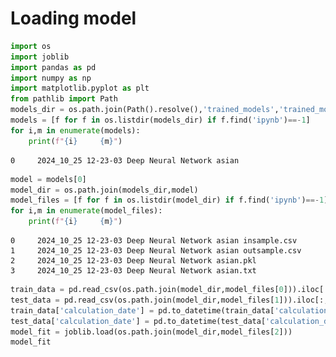 # Loading model


```python
import os
import joblib
import pandas as pd
import numpy as np
import matplotlib.pyplot as plt
from pathlib import Path
models_dir = os.path.join(Path().resolve(),'trained_models','trained_models')
models = [f for f in os.listdir(models_dir) if f.find('ipynb')==-1]
for i,m in enumerate(models):
    print(f"{i}     {m}")
```

    0     2024_10_25 12-23-03 Deep Neural Network asian
    


```python
model = models[0]
model_dir = os.path.join(models_dir,model)
model_files = [f for f in os.listdir(model_dir) if f.find('ipynb')==-1]
for i,m in enumerate(model_files):
    print(f"{i}     {m}")
```

    0     2024_10_25 12-23-03 Deep Neural Network asian insample.csv
    1     2024_10_25 12-23-03 Deep Neural Network asian outsample.csv
    2     2024_10_25 12-23-03 Deep Neural Network asian.pkl
    3     2024_10_25 12-23-03 Deep Neural Network asian.txt
    


```python
train_data = pd.read_csv(os.path.join(model_dir,model_files[0])).iloc[:,1:].copy()
test_data = pd.read_csv(os.path.join(model_dir,model_files[1])).iloc[:,1:].copy()
train_data['calculation_date'] = pd.to_datetime(train_data['calculation_date'])
test_data['calculation_date'] = pd.to_datetime(test_data['calculation_date'])
model_fit = joblib.load(os.path.join(model_dir,model_files[2]))
model_fit
```




<style>#sk-container-id-1 {
  /* Definition of color scheme common for light and dark mode */
  --sklearn-color-text: black;
  --sklearn-color-line: gray;
  /* Definition of color scheme for unfitted estimators */
  --sklearn-color-unfitted-level-0: #fff5e6;
  --sklearn-color-unfitted-level-1: #f6e4d2;
  --sklearn-color-unfitted-level-2: #ffe0b3;
  --sklearn-color-unfitted-level-3: chocolate;
  /* Definition of color scheme for fitted estimators */
  --sklearn-color-fitted-level-0: #f0f8ff;
  --sklearn-color-fitted-level-1: #d4ebff;
  --sklearn-color-fitted-level-2: #b3dbfd;
  --sklearn-color-fitted-level-3: cornflowerblue;

  /* Specific color for light theme */
  --sklearn-color-text-on-default-background: var(--sg-text-color, var(--theme-code-foreground, var(--jp-content-font-color1, black)));
  --sklearn-color-background: var(--sg-background-color, var(--theme-background, var(--jp-layout-color0, white)));
  --sklearn-color-border-box: var(--sg-text-color, var(--theme-code-foreground, var(--jp-content-font-color1, black)));
  --sklearn-color-icon: #696969;

  @media (prefers-color-scheme: dark) {
    /* Redefinition of color scheme for dark theme */
    --sklearn-color-text-on-default-background: var(--sg-text-color, var(--theme-code-foreground, var(--jp-content-font-color1, white)));
    --sklearn-color-background: var(--sg-background-color, var(--theme-background, var(--jp-layout-color0, #111)));
    --sklearn-color-border-box: var(--sg-text-color, var(--theme-code-foreground, var(--jp-content-font-color1, white)));
    --sklearn-color-icon: #878787;
  }
}

#sk-container-id-1 {
  color: var(--sklearn-color-text);
}

#sk-container-id-1 pre {
  padding: 0;
}

#sk-container-id-1 input.sk-hidden--visually {
  border: 0;
  clip: rect(1px 1px 1px 1px);
  clip: rect(1px, 1px, 1px, 1px);
  height: 1px;
  margin: -1px;
  overflow: hidden;
  padding: 0;
  position: absolute;
  width: 1px;
}

#sk-container-id-1 div.sk-dashed-wrapped {
  border: 1px dashed var(--sklearn-color-line);
  margin: 0 0.4em 0.5em 0.4em;
  box-sizing: border-box;
  padding-bottom: 0.4em;
  background-color: var(--sklearn-color-background);
}

#sk-container-id-1 div.sk-container {
  /* jupyter's `normalize.less` sets `[hidden] { display: none; }`
     but bootstrap.min.css set `[hidden] { display: none !important; }`
     so we also need the `!important` here to be able to override the
     default hidden behavior on the sphinx rendered scikit-learn.org.
     See: https://github.com/scikit-learn/scikit-learn/issues/21755 */
  display: inline-block !important;
  position: relative;
}

#sk-container-id-1 div.sk-text-repr-fallback {
  display: none;
}

div.sk-parallel-item,
div.sk-serial,
div.sk-item {
  /* draw centered vertical line to link estimators */
  background-image: linear-gradient(var(--sklearn-color-text-on-default-background), var(--sklearn-color-text-on-default-background));
  background-size: 2px 100%;
  background-repeat: no-repeat;
  background-position: center center;
}

/* Parallel-specific style estimator block */

#sk-container-id-1 div.sk-parallel-item::after {
  content: "";
  width: 100%;
  border-bottom: 2px solid var(--sklearn-color-text-on-default-background);
  flex-grow: 1;
}

#sk-container-id-1 div.sk-parallel {
  display: flex;
  align-items: stretch;
  justify-content: center;
  background-color: var(--sklearn-color-background);
  position: relative;
}

#sk-container-id-1 div.sk-parallel-item {
  display: flex;
  flex-direction: column;
}

#sk-container-id-1 div.sk-parallel-item:first-child::after {
  align-self: flex-end;
  width: 50%;
}

#sk-container-id-1 div.sk-parallel-item:last-child::after {
  align-self: flex-start;
  width: 50%;
}

#sk-container-id-1 div.sk-parallel-item:only-child::after {
  width: 0;
}

/* Serial-specific style estimator block */

#sk-container-id-1 div.sk-serial {
  display: flex;
  flex-direction: column;
  align-items: center;
  background-color: var(--sklearn-color-background);
  padding-right: 1em;
  padding-left: 1em;
}


/* Toggleable style: style used for estimator/Pipeline/ColumnTransformer box that is
clickable and can be expanded/collapsed.
- Pipeline and ColumnTransformer use this feature and define the default style
- Estimators will overwrite some part of the style using the `sk-estimator` class
*/

/* Pipeline and ColumnTransformer style (default) */

#sk-container-id-1 div.sk-toggleable {
  /* Default theme specific background. It is overwritten whether we have a
  specific estimator or a Pipeline/ColumnTransformer */
  background-color: var(--sklearn-color-background);
}

/* Toggleable label */
#sk-container-id-1 label.sk-toggleable__label {
  cursor: pointer;
  display: block;
  width: 100%;
  margin-bottom: 0;
  padding: 0.5em;
  box-sizing: border-box;
  text-align: center;
}

#sk-container-id-1 label.sk-toggleable__label-arrow:before {
  /* Arrow on the left of the label */
  content: "▸";
  float: left;
  margin-right: 0.25em;
  color: var(--sklearn-color-icon);
}

#sk-container-id-1 label.sk-toggleable__label-arrow:hover:before {
  color: var(--sklearn-color-text);
}

/* Toggleable content - dropdown */

#sk-container-id-1 div.sk-toggleable__content {
  max-height: 0;
  max-width: 0;
  overflow: hidden;
  text-align: left;
  /* unfitted */
  background-color: var(--sklearn-color-unfitted-level-0);
}

#sk-container-id-1 div.sk-toggleable__content.fitted {
  /* fitted */
  background-color: var(--sklearn-color-fitted-level-0);
}

#sk-container-id-1 div.sk-toggleable__content pre {
  margin: 0.2em;
  border-radius: 0.25em;
  color: var(--sklearn-color-text);
  /* unfitted */
  background-color: var(--sklearn-color-unfitted-level-0);
}

#sk-container-id-1 div.sk-toggleable__content.fitted pre {
  /* unfitted */
  background-color: var(--sklearn-color-fitted-level-0);
}

#sk-container-id-1 input.sk-toggleable__control:checked~div.sk-toggleable__content {
  /* Expand drop-down */
  max-height: 200px;
  max-width: 100%;
  overflow: auto;
}

#sk-container-id-1 input.sk-toggleable__control:checked~label.sk-toggleable__label-arrow:before {
  content: "▾";
}

/* Pipeline/ColumnTransformer-specific style */

#sk-container-id-1 div.sk-label input.sk-toggleable__control:checked~label.sk-toggleable__label {
  color: var(--sklearn-color-text);
  background-color: var(--sklearn-color-unfitted-level-2);
}

#sk-container-id-1 div.sk-label.fitted input.sk-toggleable__control:checked~label.sk-toggleable__label {
  background-color: var(--sklearn-color-fitted-level-2);
}

/* Estimator-specific style */

/* Colorize estimator box */
#sk-container-id-1 div.sk-estimator input.sk-toggleable__control:checked~label.sk-toggleable__label {
  /* unfitted */
  background-color: var(--sklearn-color-unfitted-level-2);
}

#sk-container-id-1 div.sk-estimator.fitted input.sk-toggleable__control:checked~label.sk-toggleable__label {
  /* fitted */
  background-color: var(--sklearn-color-fitted-level-2);
}

#sk-container-id-1 div.sk-label label.sk-toggleable__label,
#sk-container-id-1 div.sk-label label {
  /* The background is the default theme color */
  color: var(--sklearn-color-text-on-default-background);
}

/* On hover, darken the color of the background */
#sk-container-id-1 div.sk-label:hover label.sk-toggleable__label {
  color: var(--sklearn-color-text);
  background-color: var(--sklearn-color-unfitted-level-2);
}

/* Label box, darken color on hover, fitted */
#sk-container-id-1 div.sk-label.fitted:hover label.sk-toggleable__label.fitted {
  color: var(--sklearn-color-text);
  background-color: var(--sklearn-color-fitted-level-2);
}

/* Estimator label */

#sk-container-id-1 div.sk-label label {
  font-family: monospace;
  font-weight: bold;
  display: inline-block;
  line-height: 1.2em;
}

#sk-container-id-1 div.sk-label-container {
  text-align: center;
}

/* Estimator-specific */
#sk-container-id-1 div.sk-estimator {
  font-family: monospace;
  border: 1px dotted var(--sklearn-color-border-box);
  border-radius: 0.25em;
  box-sizing: border-box;
  margin-bottom: 0.5em;
  /* unfitted */
  background-color: var(--sklearn-color-unfitted-level-0);
}

#sk-container-id-1 div.sk-estimator.fitted {
  /* fitted */
  background-color: var(--sklearn-color-fitted-level-0);
}

/* on hover */
#sk-container-id-1 div.sk-estimator:hover {
  /* unfitted */
  background-color: var(--sklearn-color-unfitted-level-2);
}

#sk-container-id-1 div.sk-estimator.fitted:hover {
  /* fitted */
  background-color: var(--sklearn-color-fitted-level-2);
}

/* Specification for estimator info (e.g. "i" and "?") */

/* Common style for "i" and "?" */

.sk-estimator-doc-link,
a:link.sk-estimator-doc-link,
a:visited.sk-estimator-doc-link {
  float: right;
  font-size: smaller;
  line-height: 1em;
  font-family: monospace;
  background-color: var(--sklearn-color-background);
  border-radius: 1em;
  height: 1em;
  width: 1em;
  text-decoration: none !important;
  margin-left: 1ex;
  /* unfitted */
  border: var(--sklearn-color-unfitted-level-1) 1pt solid;
  color: var(--sklearn-color-unfitted-level-1);
}

.sk-estimator-doc-link.fitted,
a:link.sk-estimator-doc-link.fitted,
a:visited.sk-estimator-doc-link.fitted {
  /* fitted */
  border: var(--sklearn-color-fitted-level-1) 1pt solid;
  color: var(--sklearn-color-fitted-level-1);
}

/* On hover */
div.sk-estimator:hover .sk-estimator-doc-link:hover,
.sk-estimator-doc-link:hover,
div.sk-label-container:hover .sk-estimator-doc-link:hover,
.sk-estimator-doc-link:hover {
  /* unfitted */
  background-color: var(--sklearn-color-unfitted-level-3);
  color: var(--sklearn-color-background);
  text-decoration: none;
}

div.sk-estimator.fitted:hover .sk-estimator-doc-link.fitted:hover,
.sk-estimator-doc-link.fitted:hover,
div.sk-label-container:hover .sk-estimator-doc-link.fitted:hover,
.sk-estimator-doc-link.fitted:hover {
  /* fitted */
  background-color: var(--sklearn-color-fitted-level-3);
  color: var(--sklearn-color-background);
  text-decoration: none;
}

/* Span, style for the box shown on hovering the info icon */
.sk-estimator-doc-link span {
  display: none;
  z-index: 9999;
  position: relative;
  font-weight: normal;
  right: .2ex;
  padding: .5ex;
  margin: .5ex;
  width: min-content;
  min-width: 20ex;
  max-width: 50ex;
  color: var(--sklearn-color-text);
  box-shadow: 2pt 2pt 4pt #999;
  /* unfitted */
  background: var(--sklearn-color-unfitted-level-0);
  border: .5pt solid var(--sklearn-color-unfitted-level-3);
}

.sk-estimator-doc-link.fitted span {
  /* fitted */
  background: var(--sklearn-color-fitted-level-0);
  border: var(--sklearn-color-fitted-level-3);
}

.sk-estimator-doc-link:hover span {
  display: block;
}

/* "?"-specific style due to the `<a>` HTML tag */

#sk-container-id-1 a.estimator_doc_link {
  float: right;
  font-size: 1rem;
  line-height: 1em;
  font-family: monospace;
  background-color: var(--sklearn-color-background);
  border-radius: 1rem;
  height: 1rem;
  width: 1rem;
  text-decoration: none;
  /* unfitted */
  color: var(--sklearn-color-unfitted-level-1);
  border: var(--sklearn-color-unfitted-level-1) 1pt solid;
}

#sk-container-id-1 a.estimator_doc_link.fitted {
  /* fitted */
  border: var(--sklearn-color-fitted-level-1) 1pt solid;
  color: var(--sklearn-color-fitted-level-1);
}

/* On hover */
#sk-container-id-1 a.estimator_doc_link:hover {
  /* unfitted */
  background-color: var(--sklearn-color-unfitted-level-3);
  color: var(--sklearn-color-background);
  text-decoration: none;
}

#sk-container-id-1 a.estimator_doc_link.fitted:hover {
  /* fitted */
  background-color: var(--sklearn-color-fitted-level-3);
}
</style><div id="sk-container-id-1" class="sk-top-container"><div class="sk-text-repr-fallback"><pre>TransformedTargetRegressor(regressor=Pipeline(steps=[(&#x27;preprocessor&#x27;,
                                                      ColumnTransformer(transformers=[(&#x27;StandardScaler&#x27;,
                                                                                       StandardScaler(),
                                                                                       [&#x27;spot_price&#x27;,
                                                                                        &#x27;strike_price&#x27;,
                                                                                        &#x27;days_to_maturity&#x27;,
                                                                                        &#x27;risk_free_rate&#x27;,
                                                                                        &#x27;dividend_rate&#x27;,
                                                                                        &#x27;kappa&#x27;,
                                                                                        &#x27;theta&#x27;,
                                                                                        &#x27;rho&#x27;,
                                                                                        &#x27;eta&#x27;,
                                                                                        &#x27;v0&#x27;,
                                                                                        &#x27;fixing_frequency&#x27;,
                                                                                        &#x27;n_fixings&#x27;,
                                                                                        &#x27;past_fixings&#x27;]),
                                                                                      (&#x27;OneHotEncoder&#x27;,
                                                                                       OneHotEncoder(sparse_output=False),
                                                                                       [&#x27;averaging_type&#x27;,
                                                                                        &#x27;w&#x27;])])),
                                                     (&#x27;regressor&#x27;,
                                                      MLPRegressor(activation=&#x27;tanh&#x27;,
                                                                   hidden_layer_sizes=(15,
                                                                                       15,
                                                                                       15),
                                                                   learning_rate=&#x27;adaptive&#x27;,
                                                                   max_iter=1000,
                                                                   solver=&#x27;lbfgs&#x27;))]),
                           transformer=Pipeline(steps=[(&#x27;StandardScaler&#x27;,
                                                        StandardScaler())]))</pre><b>In a Jupyter environment, please rerun this cell to show the HTML representation or trust the notebook. <br />On GitHub, the HTML representation is unable to render, please try loading this page with nbviewer.org.</b></div><div class="sk-container" hidden><div class="sk-item sk-dashed-wrapped"><div class="sk-label-container"><div class="sk-label fitted sk-toggleable"><input class="sk-toggleable__control sk-hidden--visually" id="sk-estimator-id-1" type="checkbox" ><label for="sk-estimator-id-1" class="sk-toggleable__label fitted sk-toggleable__label-arrow fitted">&nbsp;&nbsp;TransformedTargetRegressor<a class="sk-estimator-doc-link fitted" rel="noreferrer" target="_blank" href="https://scikit-learn.org/1.5/modules/generated/sklearn.compose.TransformedTargetRegressor.html">?<span>Documentation for TransformedTargetRegressor</span></a><span class="sk-estimator-doc-link fitted">i<span>Fitted</span></span></label><div class="sk-toggleable__content fitted"><pre>TransformedTargetRegressor(regressor=Pipeline(steps=[(&#x27;preprocessor&#x27;,
                                                      ColumnTransformer(transformers=[(&#x27;StandardScaler&#x27;,
                                                                                       StandardScaler(),
                                                                                       [&#x27;spot_price&#x27;,
                                                                                        &#x27;strike_price&#x27;,
                                                                                        &#x27;days_to_maturity&#x27;,
                                                                                        &#x27;risk_free_rate&#x27;,
                                                                                        &#x27;dividend_rate&#x27;,
                                                                                        &#x27;kappa&#x27;,
                                                                                        &#x27;theta&#x27;,
                                                                                        &#x27;rho&#x27;,
                                                                                        &#x27;eta&#x27;,
                                                                                        &#x27;v0&#x27;,
                                                                                        &#x27;fixing_frequency&#x27;,
                                                                                        &#x27;n_fixings&#x27;,
                                                                                        &#x27;past_fixings&#x27;]),
                                                                                      (&#x27;OneHotEncoder&#x27;,
                                                                                       OneHotEncoder(sparse_output=False),
                                                                                       [&#x27;averaging_type&#x27;,
                                                                                        &#x27;w&#x27;])])),
                                                     (&#x27;regressor&#x27;,
                                                      MLPRegressor(activation=&#x27;tanh&#x27;,
                                                                   hidden_layer_sizes=(15,
                                                                                       15,
                                                                                       15),
                                                                   learning_rate=&#x27;adaptive&#x27;,
                                                                   max_iter=1000,
                                                                   solver=&#x27;lbfgs&#x27;))]),
                           transformer=Pipeline(steps=[(&#x27;StandardScaler&#x27;,
                                                        StandardScaler())]))</pre></div> </div></div><div class="sk-parallel"><div class="sk-parallel-item"><div class="sk-item"><div class="sk-label-container"><div class="sk-label fitted sk-toggleable"><input class="sk-toggleable__control sk-hidden--visually" id="sk-estimator-id-2" type="checkbox" ><label for="sk-estimator-id-2" class="sk-toggleable__label fitted sk-toggleable__label-arrow fitted">regressor: Pipeline</label><div class="sk-toggleable__content fitted"><pre>Pipeline(steps=[(&#x27;preprocessor&#x27;,
                 ColumnTransformer(transformers=[(&#x27;StandardScaler&#x27;,
                                                  StandardScaler(),
                                                  [&#x27;spot_price&#x27;, &#x27;strike_price&#x27;,
                                                   &#x27;days_to_maturity&#x27;,
                                                   &#x27;risk_free_rate&#x27;,
                                                   &#x27;dividend_rate&#x27;, &#x27;kappa&#x27;,
                                                   &#x27;theta&#x27;, &#x27;rho&#x27;, &#x27;eta&#x27;, &#x27;v0&#x27;,
                                                   &#x27;fixing_frequency&#x27;,
                                                   &#x27;n_fixings&#x27;,
                                                   &#x27;past_fixings&#x27;]),
                                                 (&#x27;OneHotEncoder&#x27;,
                                                  OneHotEncoder(sparse_output=False),
                                                  [&#x27;averaging_type&#x27;, &#x27;w&#x27;])])),
                (&#x27;regressor&#x27;,
                 MLPRegressor(activation=&#x27;tanh&#x27;,
                              hidden_layer_sizes=(15, 15, 15),
                              learning_rate=&#x27;adaptive&#x27;, max_iter=1000,
                              solver=&#x27;lbfgs&#x27;))])</pre></div> </div></div><div class="sk-serial"><div class="sk-item"><div class="sk-serial"><div class="sk-item sk-dashed-wrapped"><div class="sk-label-container"><div class="sk-label fitted sk-toggleable"><input class="sk-toggleable__control sk-hidden--visually" id="sk-estimator-id-3" type="checkbox" ><label for="sk-estimator-id-3" class="sk-toggleable__label fitted sk-toggleable__label-arrow fitted">&nbsp;preprocessor: ColumnTransformer<a class="sk-estimator-doc-link fitted" rel="noreferrer" target="_blank" href="https://scikit-learn.org/1.5/modules/generated/sklearn.compose.ColumnTransformer.html">?<span>Documentation for preprocessor: ColumnTransformer</span></a></label><div class="sk-toggleable__content fitted"><pre>ColumnTransformer(transformers=[(&#x27;StandardScaler&#x27;, StandardScaler(),
                                 [&#x27;spot_price&#x27;, &#x27;strike_price&#x27;,
                                  &#x27;days_to_maturity&#x27;, &#x27;risk_free_rate&#x27;,
                                  &#x27;dividend_rate&#x27;, &#x27;kappa&#x27;, &#x27;theta&#x27;, &#x27;rho&#x27;,
                                  &#x27;eta&#x27;, &#x27;v0&#x27;, &#x27;fixing_frequency&#x27;, &#x27;n_fixings&#x27;,
                                  &#x27;past_fixings&#x27;]),
                                (&#x27;OneHotEncoder&#x27;,
                                 OneHotEncoder(sparse_output=False),
                                 [&#x27;averaging_type&#x27;, &#x27;w&#x27;])])</pre></div> </div></div><div class="sk-parallel"><div class="sk-parallel-item"><div class="sk-item"><div class="sk-label-container"><div class="sk-label fitted sk-toggleable"><input class="sk-toggleable__control sk-hidden--visually" id="sk-estimator-id-4" type="checkbox" ><label for="sk-estimator-id-4" class="sk-toggleable__label fitted sk-toggleable__label-arrow fitted">StandardScaler</label><div class="sk-toggleable__content fitted"><pre>[&#x27;spot_price&#x27;, &#x27;strike_price&#x27;, &#x27;days_to_maturity&#x27;, &#x27;risk_free_rate&#x27;, &#x27;dividend_rate&#x27;, &#x27;kappa&#x27;, &#x27;theta&#x27;, &#x27;rho&#x27;, &#x27;eta&#x27;, &#x27;v0&#x27;, &#x27;fixing_frequency&#x27;, &#x27;n_fixings&#x27;, &#x27;past_fixings&#x27;]</pre></div> </div></div><div class="sk-serial"><div class="sk-item"><div class="sk-estimator fitted sk-toggleable"><input class="sk-toggleable__control sk-hidden--visually" id="sk-estimator-id-5" type="checkbox" ><label for="sk-estimator-id-5" class="sk-toggleable__label fitted sk-toggleable__label-arrow fitted">&nbsp;StandardScaler<a class="sk-estimator-doc-link fitted" rel="noreferrer" target="_blank" href="https://scikit-learn.org/1.5/modules/generated/sklearn.preprocessing.StandardScaler.html">?<span>Documentation for StandardScaler</span></a></label><div class="sk-toggleable__content fitted"><pre>StandardScaler()</pre></div> </div></div></div></div></div><div class="sk-parallel-item"><div class="sk-item"><div class="sk-label-container"><div class="sk-label fitted sk-toggleable"><input class="sk-toggleable__control sk-hidden--visually" id="sk-estimator-id-6" type="checkbox" ><label for="sk-estimator-id-6" class="sk-toggleable__label fitted sk-toggleable__label-arrow fitted">OneHotEncoder</label><div class="sk-toggleable__content fitted"><pre>[&#x27;averaging_type&#x27;, &#x27;w&#x27;]</pre></div> </div></div><div class="sk-serial"><div class="sk-item"><div class="sk-estimator fitted sk-toggleable"><input class="sk-toggleable__control sk-hidden--visually" id="sk-estimator-id-7" type="checkbox" ><label for="sk-estimator-id-7" class="sk-toggleable__label fitted sk-toggleable__label-arrow fitted">&nbsp;OneHotEncoder<a class="sk-estimator-doc-link fitted" rel="noreferrer" target="_blank" href="https://scikit-learn.org/1.5/modules/generated/sklearn.preprocessing.OneHotEncoder.html">?<span>Documentation for OneHotEncoder</span></a></label><div class="sk-toggleable__content fitted"><pre>OneHotEncoder(sparse_output=False)</pre></div> </div></div></div></div></div></div></div><div class="sk-item"><div class="sk-estimator fitted sk-toggleable"><input class="sk-toggleable__control sk-hidden--visually" id="sk-estimator-id-8" type="checkbox" ><label for="sk-estimator-id-8" class="sk-toggleable__label fitted sk-toggleable__label-arrow fitted">&nbsp;MLPRegressor<a class="sk-estimator-doc-link fitted" rel="noreferrer" target="_blank" href="https://scikit-learn.org/1.5/modules/generated/sklearn.neural_network.MLPRegressor.html">?<span>Documentation for MLPRegressor</span></a></label><div class="sk-toggleable__content fitted"><pre>MLPRegressor(activation=&#x27;tanh&#x27;, hidden_layer_sizes=(15, 15, 15),
             learning_rate=&#x27;adaptive&#x27;, max_iter=1000, solver=&#x27;lbfgs&#x27;)</pre></div> </div></div></div></div></div></div></div><div class="sk-parallel-item"><div class="sk-item"><div class="sk-label-container"><div class="sk-label fitted sk-toggleable"><input class="sk-toggleable__control sk-hidden--visually" id="sk-estimator-id-9" type="checkbox" ><label for="sk-estimator-id-9" class="sk-toggleable__label fitted sk-toggleable__label-arrow fitted">transformer: Pipeline</label><div class="sk-toggleable__content fitted"><pre>Pipeline(steps=[(&#x27;StandardScaler&#x27;, StandardScaler())])</pre></div> </div></div><div class="sk-serial"><div class="sk-item"><div class="sk-serial"><div class="sk-item"><div class="sk-estimator fitted sk-toggleable"><input class="sk-toggleable__control sk-hidden--visually" id="sk-estimator-id-10" type="checkbox" ><label for="sk-estimator-id-10" class="sk-toggleable__label fitted sk-toggleable__label-arrow fitted">&nbsp;StandardScaler<a class="sk-estimator-doc-link fitted" rel="noreferrer" target="_blank" href="https://scikit-learn.org/1.5/modules/generated/sklearn.preprocessing.StandardScaler.html">?<span>Documentation for StandardScaler</span></a></label><div class="sk-toggleable__content fitted"><pre>StandardScaler()</pre></div> </div></div></div></div></div></div></div></div></div></div></div>




```python
train_spots = train_data[['calculation_date','spot_price']].copy().set_index('calculation_date').drop_duplicates().dropna()
test_spots = test_data[['calculation_date','spot_price']].copy().set_index('calculation_date').drop_duplicates().dropna()
train_dates = pd.Series(train_spots.index)
test_dates = pd.Series(test_spots.index)
plt.figure()
plt.plot(train_spots,color='green',label='development')
plt.plot(test_spots,color='purple',label='out-of-sample')
plt.title('available data')
plt.ylabel('underlying spot price')
plt.xticks(rotation=45)
plt.legend()
plt.show()
test_data.dtypes
```


    
![png](output_4_0.png)
    





    spot_price                       float64
    strike_price                     float64
    days_to_maturity                   int64
    n_fixings                        float64
    fixing_frequency                   int64
    past_fixings                       int64
    averaging_type                    object
    w                                 object
    risk_free_rate                   float64
    dividend_rate                    float64
    calculation_date          datetime64[ns]
    kappa                            float64
    theta                            float64
    rho                              float64
    eta                              float64
    v0                               float64
    asian                            float64
    observed_price                   float64
    outofsample_target               float64
    outofsample_prediction           float64
    outofsample_error                float64
    dtype: object




```python
test_dates = test_dates[test_dates>pd.Timestamp(2009,4,1)]
test_spots = test_spots[test_spots.index.isin(test_dates)]
MAES = []
RMSES = []
vols = []
linew = 0.7

for i,date in enumerate(test_dates):
    df = test_data[test_data['calculation_date']==date].set_index('calculation_date')
    prediction = df['outofsample_prediction']
    target = df['observed_price']
    diff = prediction - target
    RMSES.append(np.sqrt(np.mean(diff**2)))
    MAES.append(np.mean(np.abs(diff)))
    vols.append(100*(float(df['v0'].unique()[0]))**(1/2))
    
fig, ax1 = plt.subplots()
MAES = np.array(MAES)
RMSES = np.array(RMSES)
vols = np.array(vols)
plt.xticks(rotation=45)
ax1.plot(test_dates,RMSES,color='purple',label='RMSE',linewidth=linew)
ax1.plot(test_dates,MAES,color='green',label='MAE',linewidth=linew)
ax1.plot(test_dates,vols,color='yellow',label='volatility',linewidth=linew)
ax2 = ax1.twinx()
ax2.plot(test_spots,color='black',label='spot price',linewidth=linew)
fig.legend()
plt.show()
```


    
![png](output_5_0.png)
    


# Testing


```python
from sklearn.linear_model import LinearRegression
```


```python
y = vols
X = MAES.reshape(-1,1)
reg = LinearRegression().fit(X, y)
R2 = reg.score(X,y)
b = reg.coef_[0]
print(f"R squared: {R2},",f"slope: {b}")
```

    R squared: 0.3369865076288605, slope: 0.5645095147915072
    


```python
X = X.flatten()
lX = np.log(X)
dlX = lX[1:] - lX[:-1]
dlX = dlX.reshape(-1,1)

ly = np.log(y)
dly = ly[1:] - ly[:-1]

plt.figure()
plt.plot(dlX,color='green',label='MAE')
plt.plot(dly,color='yellow',label='volatility')
plt.legend()
plt.show()

reg = LinearRegression().fit(dlX, dly)
R2 = reg.score(dlX,dly)
b = reg.coef_[0]
print(f"R squared: {R2},",f"slope: {b}")
```


    
![png](output_9_0.png)
    


    R squared: 0.004976175419618145, slope: -0.0707423841196273
    
